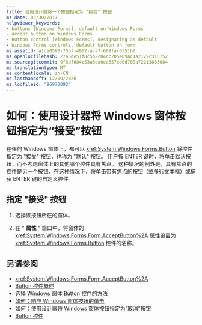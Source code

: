 ```yaml
---
title: 使用设计器将一个按钮指定为 "接受" 按钮
ms.date: 03/30/2017
helpviewer_keywords:
- buttons [Windows Forms], default on Windows Forms
- Accept button on Windows Forms
- Button control [Windows Forms], designating as default
- Windows Forms controls, default button on form
ms.assetid: a1da0590-755f-49f2-aca7-609fac6351bf
ms.openlocfilehash: 27a5de51f8c5b2c84cc205e09ac1a2179c315752
ms.sourcegitcommit: 9f6df084c53a3da0ea657ed0d708a72213683084
ms.translationtype: MT
ms.contentlocale: zh-CN
ms.lasthandoff: 12/09/2020
ms.locfileid: "96970092"
---
```

# <a name="how-to-designate-a-windows-forms-button-as-the-accept-button-using-the-designer"></a>如何：使用设计器将 Windows 窗体按钮指定为“接受”按钮
在任何 Windows 窗体上，都可以 <xref:System.Windows.Forms.Button> 将控件指定为 "接受" 按钮，也称为 "默认" 按钮。 用户按 ENTER 键时，将单击默认按钮，而不考虑窗体上的其他哪个控件具有焦点。 这种情况的例外是，具有焦点的控件是另一个按钮，在这种情况下，将单击带有焦点的按钮（或多行文本框）或捕获 ENTER 键的自定义控件。

## <a name="to-designate-the-accept-button"></a>指定 "接受" 按钮

1. 选择该按钮所在的窗体。

2. 在 " **属性** " 窗口中，将窗体的 <xref:System.Windows.Forms.Form.AcceptButton%2A> 属性设置为 <xref:System.Windows.Forms.Button> 控件的名称。

## <a name="see-also"></a>另请参阅

- <xref:System.Windows.Forms.Form.AcceptButton%2A>
- [Button 控件概述](button-control-overview-windows-forms.md)
- [选择 Windows 窗体 Button 控件的方法](ways-to-select-a-windows-forms-button-control.md)
- [如何：响应 Windows 窗体按钮的单击](how-to-respond-to-windows-forms-button-clicks.md)
- [如何：使用设计器将 Windows 窗体按钮指定为“取消”按钮](designate-a-wf-button-as-the-cancel-button-using-the-designer.md)
- [Button 控件](button-control-windows-forms.md)
